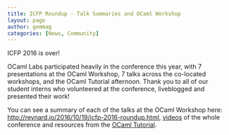 ```yaml
---
title: ICFP Roundup - Talk Summaries and OCaml Workshop
layout: page
author: gemmag
categories: [News, Community]
---
```


ICFP 2016 is over!

OCaml Labs participated heavily in the conference this year, with 7
presentations at the OCaml Workshop, 7 talks across the co-located
workshops, and the OCaml Tutorial afternoon. Thank you to all of our
student interns who volunteered at the conference, liveblogged and
presented their work!

You can see a summary of each of the talks at the OCaml Workshop here:
<http://reynard.io/2016/10/19/icfp-2016-roundup.html>,
[videos](https://www.youtube.com/channel/UCwRL68qZFfub1Ep1EScfmBw) of
the whole conference and resources from the [OCaml
Tutorial](https://github.com/ocamllabs/2048-tutorial/blob/master/task.md).
